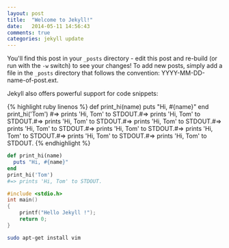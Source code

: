 ```yaml
---
layout: post
title:  "Welcome to Jekyll!"
date:   2014-05-11 14:56:43
comments: true
categories: jekyll update
---
```


You'll find this post in your `_posts` directory - edit this post and re-build (or run with the `-w` switch) to see your changes!
To add new posts, simply add a file in the `_posts` directory that follows the convention: YYYY-MM-DD-name-of-post.ext.

Jekyll also offers powerful support for code snippets:

{% highlight ruby linenos %}
def print_hi(name)
  puts "Hi, #{name}"
end
print_hi('Tom')
#=> prints 'Hi, Tom' to STDOUT.#=> prints 'Hi, Tom' to STDOUT.#=> prints 'Hi, Tom' to STDOUT.#=> prints 'Hi, Tom' to STDOUT.#=> prints 'Hi, Tom' to STDOUT.#=> prints 'Hi, Tom' to STDOUT.#=> prints 'Hi, Tom' to STDOUT.#=> prints 'Hi, Tom' to STDOUT.#=> prints 'Hi, Tom' to STDOUT.
{% endhighlight %}

```ruby  
def print_hi(name)
  puts "Hi, #{name}"
end
print_hi('Tom')
#=> prints 'Hi, Tom' to STDOUT.
```

```cpp
#include <stdio.h>
int main()
{
	printf("Hello Jekyll !");
	return 0;
}
```

```bash
sudo apt-get install vim
```
